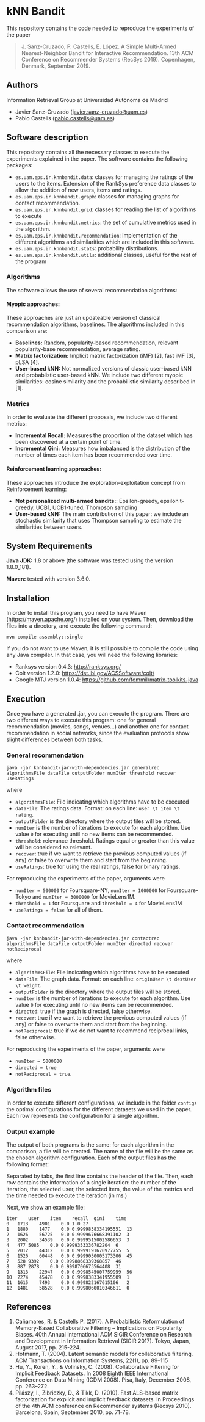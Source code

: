 # kNN Bandit
This repository contains the code needed to reproduce the experiments of the paper

> J. Sanz-Cruzado, P. Castells, E. López. A Simple Multi-Armed Nearest-Neighbor Bandit for Interactive Recommendation. 13th ACM Conference on Recommender Systems (RecSys 2019). Copenhagen, Denmark, September 2019.

## Authors
Information Retrieval Group at Universidad Autónoma de Madrid
- Javier Sanz-Cruzado (javier.sanz-cruzado@uam.es)
- Pablo Castells (pablo.castells@uam.es)
## Software description
This repository contains all the necessary classes to execute the experiments explained in the paper. The software contains the following packages:
- `es.uam.eps.ir.knnbandit.data`: classes for managing the ratings of the users to the items. Extension of the RankSys preference data classes to allow the addition of new users, items and ratings.
- `es.uam.eps.ir.knnbandit.graph`: classes for managing graphs for contact recommendation.
- `es.uam.eps.ir.knnbandit.grid`: classes for reading the list of algorithms to execute
- `es.uam.eps.ir.knnbandit.metrics`: the set of cumulative metrics used in the algorithm.
- `es.uam.eps.ir.knnbandit.recommendation`: implementation of the different algorithms and similarities which are included in this software.
- `es.uam.eps.ir.knnbandit.stats`: probability distributions.
- `es.uam.eps.ir.knnbandit.utils`: additional classes, useful for the rest of the program

### Algorithms
The software allows the use of several recommendation algorithms:
#### Myopic approaches:
These approaches are just an updateable version of classical recommendation algorithms, baselines. The algorithms included in this comparison are:
- **Baselines:** Random, popularity-based recommendation, relevant popularity-base recommendation, average rating.
- **Matrix factorization:** Implicit matrix factorization (iMF) [2], fast iMF [3], pLSA [4].
- **User-based kNN:** Not normalized versions of classic user-based kNN and probablistic user-based kNN.
We include two different myopic similarities: cosine similarity and the probabilistic similarity described in [1].

### Metrics
In order to evaluate the different proposals, we include two different metrics:
- **Incremental Recall:** Measures the proportion of the dataset which has been discovered at a certain point of time.
- **Incremental Gini:** Measures how imbalanced is the distribution of the number of times each item has been recommended over time.

#### Reinforcement learning approaches:
These approaches introduce the exploration-exploitation concept from Reinforcement learning:
- **Not personalized multi-armed bandits:**: Epsilon-greedy, epsilon t-greedy, UCB1, UCB1-tuned, Thompson sampling
- **User-based kNN:** The main contribution of this paper: we include an stochastic similarity that uses Thompson sampling to estimate the similarities between users. 

## System Requirements
**Java JDK:** 1.8 or above (the software was tested using the version 1.8.0_181).

**Maven:** tested with version 3.6.0.

## Installation
In order to install this program, you need to have Maven (https://maven.apache.org/) installed on your system. Then, download the files into a directory, and execute the following command:
```
mvn compile assembly::single
```
If you do not want to use Maven, it is still possible to compile the code using any Java compiler. In that case, you will need the following libraries:
- Ranksys version 0.4.3: http://ranksys.org/
- Colt version 1.2.0: https://dst.lbl.gov/ACSSoftware/colt/
- Google MTJ version 1.0.4: https://github.com/fommil/matrix-toolkits-java

## Execution
Once you have a generated .jar, you can execute the program. There are two different ways to execute this program: one for general recommendation (movies, songs, venues...) and another one for contact recommendation in social networks, since the evaluation protocols show slight differences between both tasks.

### General recommendation
```
java -jar knnbandit-jar-with-dependencies.jar generalrec algorithmsFile dataFile outputFolder numIter threshold recover useRatings
```
where
  - `algorithmsFile`: File indicating which algorithms have to be executed
  - `dataFile`: The ratings data. Format: on each line: `user \t item \t rating`.
  - `outputFolder` is the directory where the output files will be stored.
  - `numIter` is the number of iterations to execute for each algorithm. Use value `0` for executing until no new items can be recommended.
  - `threshold`: relevance threshold. Ratings equal or greater than this value will be considered as relevant.
  - `recover`: true if we want to retrieve the previous computed values (if any) or false to overwrite them and start from the beginning.
  - `useRatings`: true for using the real ratings, false for binary ratings.
  
For reproducing the experiments of the paper, arguments were
- `numIter = 500000` for Foursquare-NY, `numIter = 1000000` for Foursquare-Tokyo and `numIter = 3000000` for MovieLens1M.
- `threshold = 1` for Foursquare and `threshold = 4` for MovieLens1M
- `useRatings = false` for all of them.
### Contact recommendation
```
java -jar knnbandit-jar-with-dependencies.jar contactrec algorithmsFile dataFile outputFolder numIter directed recover notReciprocal
```
where
  - `algorithmsFile`: File indicating which algorithms have to be executed
  - `dataFile`: The graph data. Format: on each line: `originUser \t destUser \t weight`.
  - `outputFolder` is the directory where the output files will be stored.
  - `numIter` is the number of iterations to execute for each algorithm. Use value `0` for executing until no new items can be recommended.
  - `directed`: true if the graph is directed, false otherwise.
  - `recover`: true if we want to retrieve the previous computed values (if any) or false to overwrite them and start from the beginning.
  - `notReciprocal`: true if we do not want to recommend reciprocal links, false otherwise.
  
For reproducing the experiments of the paper, arguments were 
- `numIter = 5000000`
- `directed = true`
- `notReciprocal = true`.
### Algorithm files
In order to execute different configurations, we include in the folder `configs` the optimal configurations for the different datasets we used in the paper. Each row represents the configuration for a single algorithm.

### Output example
The output of both programs is the same: for each algorithm in the comparison, a file will be created. 
The name of the file will be the same as the chosen algorithm configuration. Each of the output files has the following format:

Separated by tabs, the first line contains the header of the file. Then, each row contains the information of a single iteration: the number of the iteration, the selected user, the selected item, the value of the metrics and the time needed to execute the iteration (in ms.)

Next, we show an example file:
```
iter	user	item	recall	gini	time
0	1713	4901	0.0	1.0	27
1	1880	1477	0.0	0.9999838334195551	13
2	1626	56725	0.0	0.9999676668391102	3
3	2002	34539	0.0	0.9999515002586653	3
4	477	5085	0.0	0.9999353336782204	6
5	2012	44312	0.0	0.9999191670977755	5
6	1526	60448	0.0	0.9999030005173306	45
7	528	9392	0.0	0.9998868339368857	46
8	887	2878	0.0	0.9998706673564408	31
9	1313	22947	0.0	0.9998545007759959	56
10	2274	45478	0.0	0.9998383341955509	1
11	1615	7493	0.0	0.999822167615106	2
12	1481	58528	0.0	0.9998060010346611	0
```
## References
1. Cañamares, R. & Castells P. (2017). A Probabilistic Reformulation of Memory-Based Collaborative Filtering – Implications on Popularity Biases. 40th Annual International ACM SIGIR Conference on Research and Development in Information Retrieval (SIGIR 2017). Tokyo, Japan, August 2017, pp. 215-224.
2. Hofmann, T. (2004). Latent semantic models for collaborative filtering. ACM Transactions on Information Systems, 22(1), pp. 89–115
3. Hu, Y., Koren, Y., & Volinsky, C. (2008). Collaborative Filtering for Implicit Feedback Datasets. In 2008 Eighth IEEE International Conference on Data Mining (ICDM 2008). Pisa, Italy, December 2008, pp. 263–272.
4. Pilászy, I., Zibriczky, D., & Tikk, D. (2010). Fast ALS-based matrix factorization for explicit and implicit feedback datasets. In Proceedings of the 4th ACM conference on Recommender systems (Recsys 2010). Barcelona, Spain, September 2010, pp. 71-78.

